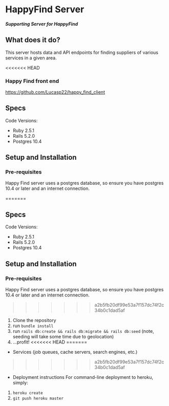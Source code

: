 # HappyFind Server
##### Supporting Server for HappyFind

## What does it do?
This server hosts data and API endpoints for finding suppliers of various services in a given area.

<<<<<<< HEAD
### Happy Find front end
https://github.com/Lucasp22/happy_find_client

## Specs
Code Versions:
* Ruby 2.5.1
* Rails 5.2.0
* Postgres 10.4


## Setup and Installation

### Pre-requisites
Happy Find server uses a postgres database, so ensure you have postgres 10.4 or later and an internet connection.

=======
## Specs
Code Versions:
* Ruby 2.5.1
* Rails 5.2.0
* Postgres 10.4


## Setup and Installation

### Pre-requisites
Happy Find server uses a postgres database, so ensure you have postgres 10.4 or later and an internet connection.

>>>>>>> a2b5fb20df99e53a7f157dc74f2c34b0c1dad5af
1. Clone the repository
2. run `bundle install`
3. run `rails db:create && rails db:migrate && rails db:seed` (note, seeding will take some time due to geolocation)
4. ...profit!
<<<<<<< HEAD
=======

* Services (job queues, cache servers, search engines, etc.)
>>>>>>> a2b5fb20df99e53a7f157dc74f2c34b0c1dad5af

* Deployment instructions
For command-line deployment to heroku, simply:
1. `heroku create`
2. `git push heroku master`